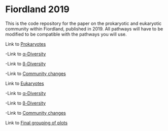 
# Fiordland 2019
This is the code repository for the paper on the prokaryotic and eukaryotic community within Fiordland, published in 2019.
All pathways will have to be modified to be compatible with the pathways you will use.

Link to [Prokaryotes](Beta-Diversity/ResBaz/Creating_functions.Rmd)
 
 -Link to [α-Diversity](Prokaryotes/16S_α-divplots_KruskalWallistests.Rmd)
 
 -Link to [β-Diversity](Prokaryotes/16S_NMDSplots_Manteltests_stressplots.Rmd)
 
 -Link to [Community changes](Prokaryotes/16S_Significant_community_changes.Rmd)
 
 
Link to [Eukaryotes](Alpha-diversity/Markdownfile.Rmd)
 
 -Link to [α-Diversity](Eukaryotes/18S_α-divplots_KruskalWallistests.Rmd)
 
 -Link to [β-Diversity](Eukaryotes/18S_NMDSplots_Manteltests_stressplots.Rmd)
 
 -Link to [Community changes](Eukaryotes/18S_Significant_community_changes.Rmd)
 
 
Link to [Final grouping of plots](Community/Notes.Rmd)
